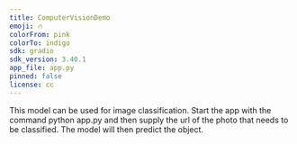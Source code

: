 ```yaml
---
title: ComputerVisionDemo
emoji: 🔥
colorFrom: pink
colorTo: indigo
sdk: gradio
sdk_version: 3.40.1
app_file: app.py
pinned: false
license: cc
---
```


This model can be used for image classification. Start the app with the command python app.py and then supply the url of the photo that needs to be classified.
The model will then predict the object.